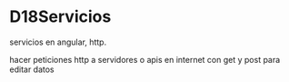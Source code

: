 # D18Servicios

servicios en angular, http.

hacer peticiones http a servidores o apis en internet con get y post para editar datos
